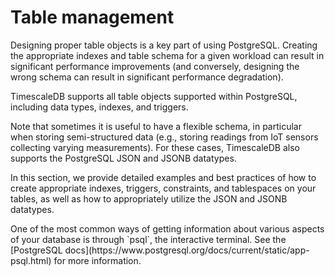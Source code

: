 # Table management

Designing proper table objects is a key part of using PostgreSQL. Creating the
appropriate indexes and table schema for a given workload can result in
significant performance improvements (and conversely, designing the wrong schema
can result in significant performance degradation).

TimescaleDB supports all table objects supported within PostgreSQL, including
data types, indexes, and triggers.

Note that sometimes it is useful to have a flexible schema, in particular when storing
semi-structured data (e.g., storing readings from IoT sensors collecting
varying measurements). For these cases, TimescaleDB also supports the
PostgreSQL JSON and JSONB datatypes.

In this section, we provide detailed examples and best practices of how to
create appropriate indexes, triggers, constraints, and tablespaces on your tables,
as well as how to appropriately utilize the JSON and JSONB datatypes.

<highlight type="tip">
One of the most common ways of getting information about various aspects
of your database is through `psql`, the interactive terminal.  See the
[PostgreSQL docs](https://www.postgresql.org/docs/current/static/app-psql.html) for more information.
</highlight>


